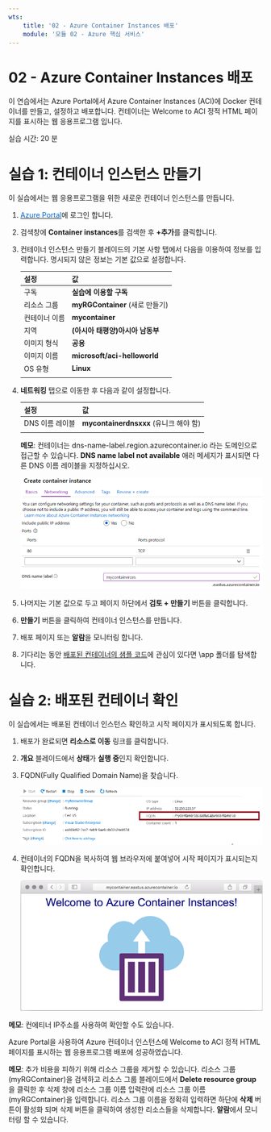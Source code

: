```yaml
---
wts:
    title: '02 - Azure Container Instances 배포'
    module: '모듈 02 - Azure 핵심 서비스'
---
```


# 02 - Azure Container Instances 배포

이 연습에서는 Azure Portal에서 Azure Container Instances (ACI)에 Docker 컨테이너를 만들고, 설정하고 배포합니다. 컨테이너는 Welcome to ACI 정적 HTML 페이지를 표시하는 웹 응용프로그램 입니다. 

실습 시간: 20 분

# 실습 1: 컨테이너 인스턴스 만들기

이 실습에서는 웹 응용프로그램을 위한 새로운 컨테이너 인스턴스를 만듭니다.

1. <a href="https://portal.azure.com" target="_blank"><span style="color: #0066cc;" color="#0066cc">Azure Portal</span></a>에 로그인 합니다.

2. 검색창에 **Container instances**를 검색한 후 **+추가**를 클릭합니다. 

3. 컨테이너 인스턴스 만들기 블레이드의 기본 사항 탭에서 다음을 이용하여 정보를 입력합니다. 명시되지 않은 정보는 기본 값으로 설정합니다.

	| 설정 | 값 |
	|----|----|
	| 구독 | **실습에 이용할 구독**|
	| 리소스 그룹 | **myRGContainer** (새로 만들기) |
	| 컨테이너 이름 | **mycontainer**|
	| 지역 | **(아시아 태평양)아시아 남동부** |
	| 이미지 형식 | **공용**|
	| 이미지 이름 | **microsoft/aci-helloworld**|
	| OS 유형 | **Linux** |
	|||


4. **네트워킹** 탭으로 이동한 후 다음과 같이 설정합니다.

	| 설정 | 값 |
	|----|----|
	| DNS 이름 레이블 | **mycontainerdnsxxx** (유니크 해야 함) |
	|||
	
	**메모**: 컨테이너는 dns-name-label.region.azurecontainer.io 라는 도메인으로 접근할 수 있습니다. **DNS name label not available** 애러 메세지가 표시되면 다른 DNS 이름 레이블을 지정하십시오.

	![DNS 이름 레이블이 입력된 컨테이너 인스턴스 만들기 블레이드의 네트워킹 탭 스크린 샷](../images/0201.png)

5. 나머지는 기본 값으로 두고 페이지 하단에서 **검토 + 만들기** 버튼을 클릭합니다.

6. **만들기** 버튼을 클릭하여 컨테이너 인스턴스를 만듭니다.

7. 배포 페이지 또는 **알람**을 모니터링 합니다.

8. 기다리는 동안 [배포된 컨테이너의 샘플 코드](https://github.com/Azure-Samples/aci-helloworld)에 관심이 있다면 \app 폴더를 탐색합니다. 

# 실습 2: 배포된 컨테이너 확인

이 실습에서는 배포된 컨테이너 인스턴스 확인하고 시작 페이지가 표시되도록 합니다.

1. 배포가 완료되면 **리소스로 이동** 링크를 클릭합니다.

2. **개요** 블레이드에서 **상태**가 **실행 중**인지 확인합니다. 

3. FQDN(Fully Qualified Domain Name)을 찾습니다.

	![Azure Portal의 컨테이너 인스턴스에서 FQDN이 강조된 스크린 샷](../images/0202.png)

2. 컨테이너의 FQDN을 복사하여 웹 브라우저에 붙여넣어 시작 페이지가 표시되는지 확인합니다.

	![ACI welcome 메세지가 표시된 스크린 샷](../images/0203.png)

**메모**: 컨에티너 IP주소를 사용하여 확인할 수도 있습니다.

Azure Portal을 사용하여 Azure 컨테이너 인스턴스에 Welcome to ACI 정적 HTML 페이지를 표시하는 웹 응용프로그램 배포에 성공하였습니다.

**메모**: 추가 비용을 피하기 위해 리소스 그룹을 제거할 수 있습니다. 리소스 그룹(myRGContainer)을 검색하고 리소스 그룹 블레이드에서 **Delete resource group**을 클릭한 후 삭제 창에 리소스 그룹 이름 입력란에 리소스 그룹 이름(myRGContainer)을 입력합니다. 리소스 그룹 이름을 정확히 입력하면 하단에 **삭제** 버튼이 활성화 되며 삭제 버튼을 클릭하여 생성한 리소스들을 삭제합니다. **알람**에서 모니터링 할 수 있습니다.
